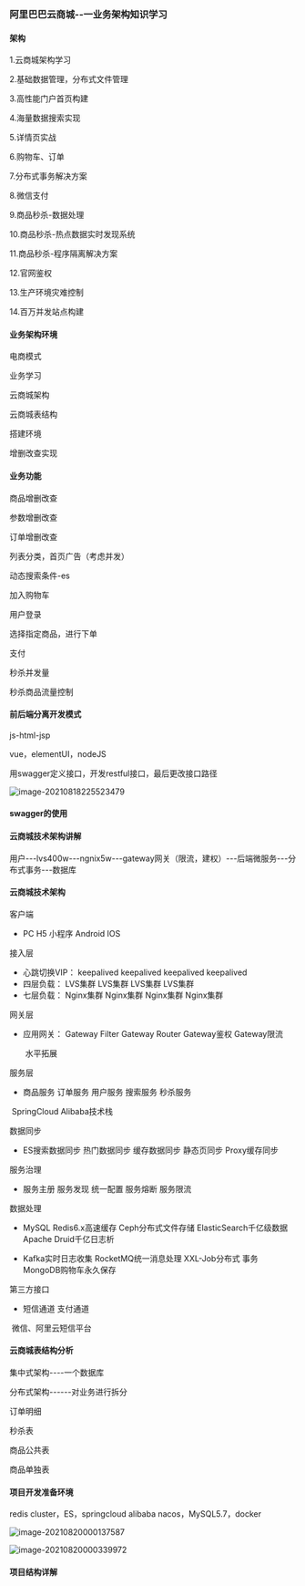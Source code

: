 ### 阿里巴巴云商城--一业务架构知识学习

#### 架构

1.云商城架构学习

2.基础数据管理，分布式文件管理

3.高性能门户首页构建

4.海量数据搜索实现

5.详情页实战

6.购物车、订单

7.分布式事务解决方案

8.微信支付

9.商品秒杀-数据处理

10.商品秒杀-热点数据实时发现系统

11.商品秒杀-程序隔离解决方案

12.官网鉴权

13.生产环境灾难控制

14.百万并发站点构建



#### 业务架构环境

电商模式

业务学习

云商城架构

云商城表结构

搭建环境

增删改查实现



#### 业务功能

商品增删改查

参数增删改查

订单增删改查

列表分类，首页广告（考虑并发）

动态搜索条件-es

加入购物车

用户登录

选择指定商品，进行下单

支付

秒杀并发量

秒杀商品流量控制



#### 前后端分离开发模式

js-html-jsp

vue，elementUI，nodeJS

用swagger定义接口，开发restful接口，最后更改接口路径

![image-20210818225523479](C:\Users\admin\AppData\Roaming\Typora\typora-user-images\image-20210818225523479.png)



#### swagger的使用

#### 云商城技术架构讲解

用户---lvs400w---ngnix5w---gateway网关（限流，建权）---后端微服务---分布式事务---数据库



#### 云商城技术架构

客户端

- PC 	H5	小程序	Android	IOS

接入层

- 心跳切换VIP： keepalived	keepalived	keepalived	keepalived
- 四层负载：       LVS集群          LVS集群          LVS集群          LVS集群         
- 七层负载：       Nginx集群      Nginx集群      Nginx集群      Nginx集群      

网关层

- 应用网关：         Gateway Filter Gateway Router Gateway鉴权 Gateway限流

  ​                             水平拓展

服务层

- 商品服务	订单服务	用户服务	搜索服务	秒杀服务

​                               SpringCloud Alibaba技术栈

数据同步

- ES搜索数据同步   热门数据同步  缓存数据同步  静态页同步   Proxy缓存同步

服务治理

- 服务主册	服务发现	统一配置	服务熔断	服务限流

数据处理

- MySQL	Redis6.x高速缓存	Ceph分布式文件存储 	ElasticSearch千亿级数据	Apache Druid千亿日志析

- Kafka实时日志收集   RocketMQ统一消息处理    XXL-Job分布式 事务    MongoDB购物车永久保存

第三方接口

- 短信通道	支付通道

​    微信、阿里云短信平台

#### 云商城表结构分析

集中式架构----一个数据库

分布式架构------对业务进行拆分

订单明细

秒杀表

商品公共表

商品单独表

#### 项目开发准备环境

redis cluster，ES，springcloud alibaba nacos，MySQL5.7，docker

![image-20210820000137587](C:\Users\admin\Desktop\阿里巴巴云商城--一业务架构知识学习\image-20210820000137587.png)

![image-20210820000339972](C:\Users\admin\Desktop\阿里巴巴云商城--一业务架构知识学习\image-20210820000339972.png)



#### 项目结构详解

